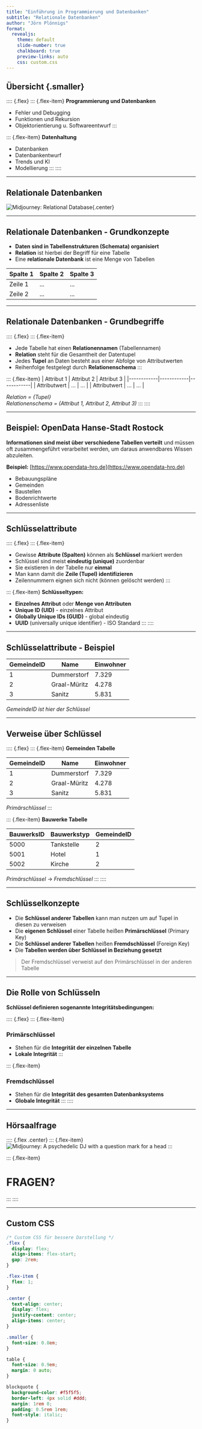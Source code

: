 ```yaml
---
title: "Einführung in Programmierung und Datenbanken"
subtitle: "Relationale Datenbanken"
author: "Jörn Plönnigs"
format: 
  revealjs:
    theme: default
    slide-number: true
    chalkboard: true
    preview-links: auto
    css: custom.css
---
```


## Übersicht {.smaller}

:::: {.flex}
::: {.flex-item}
**Programmierung und Datenbanken**
- Fehler und Debugging
- Funktionen und Rekursion
- Objektorientierung u. Softwareentwurf
:::

::: {.flex-item}
**Datenhaltung**
- Datenbanken
- Datenbankentwurf  
- Trends und KI
- Modellierung
:::
::::

---

## Relationale Datenbanken

![Midjourney: Relational Database](images/relational-database.jpg){.center}

---

## Relationale Datenbanken - Grundkonzepte

- **Daten sind in Tabellenstrukturen (Schemata) organisiert**
- **Relation** ist hierbei der Begriff für eine Tabelle
- Eine **relationale Datenbank** ist eine Menge von Tabellen

| Spalte 1 | Spalte 2 | Spalte 3 |
|----------|----------|----------|
| Zeile 1  | ...      | ...      |
| Zeile 2  | ...      | ...      |

---

## Relationale Datenbanken - Grundbegriffe

:::: {.flex}
::: {.flex-item}
- Jede Tabelle hat einen **Relationennamen** (Tabellennamen)
- **Relation** steht für die Gesamtheit der Datentupel
- Jedes **Tupel** an Daten besteht aus einer Abfolge von Attributwerten
- Reihenfolge festgelegt durch **Relationenschema**
:::

::: {.flex-item}
| Attribut 1 | Attribut 2 | Attribut 3 |
|------------|------------|------------|
| Attributwert | ... | ... |
| Attributwert | ... | ... |

*Relation = {Tupel}*  
*Relationenschema = (Attribut 1, Attribut 2, Attribut 3)*
:::
::::

---

## Beispiel: OpenData Hanse-Stadt Rostock

**Informationen sind meist über verschiedene Tabellen verteilt** und müssen oft zusammengeführt verarbeitet werden, um daraus anwendbares Wissen abzuleiten.

**Beispiel:** [https://www.opendata-hro.de](https://www.opendata-hro.de)

- Bebauungspläne
- Gemeinden  
- Baustellen
- Bodenrichtwerte
- Adressenliste

---

## Schlüsselattribute

:::: {.flex}
::: {.flex-item}
- Gewisse **Attribute (Spalten)** können als **Schlüssel** markiert werden
- Schlüssel sind meist **eindeutig (unique)** zuordenbar
- Sie existieren in der Tabelle nur **einmal**
- Man kann damit die **Zeile (Tupel) identifizieren**
- Zeilennummern eignen sich nicht (können gelöscht werden)
:::

::: {.flex-item}
**Schlüsseltypen:**
- **Einzelnes Attribut** oder **Menge von Attributen**
- **Unique ID (UID)** - einzelnes Attribut
- **Globally Unique IDs (GUID)** - global eindeutig
- **UUID** (universally unique identifier) - ISO Standard
:::
::::

---

## Schlüsselattribute - Beispiel

| GemeindeID | Name | Einwohner |
|------------|------|-----------|
| 1 | Dummerstorf | 7.329 |
| 2 | Graal-Müritz | 4.278 |
| 3 | Sanitz | 5.831 |

*GemeindeID ist hier der Schlüssel*

---

## Verweise über Schlüssel

:::: {.flex}
::: {.flex-item}
**Gemeinden Tabelle**

| GemeindeID | Name | Einwohner |
|------------|------|-----------|
| 1 | Dummerstorf | 7.329 |
| 2 | Graal-Müritz | 4.278 |
| 3 | Sanitz | 5.831 |

*Primärschlüssel*
:::

::: {.flex-item}
**Bauwerke Tabelle**

| BauwerksID | Bauwerkstyp | GemeindeID |
|------------|-------------|------------|
| 5000 | Tankstelle | 2 |
| 5001 | Hotel | 1 |
| 5002 | Kirche | 2 |

*Primärschlüssel* → *Fremdschlüssel*
:::
::::

---

## Schlüsselkonzepte

- Die **Schlüssel anderer Tabellen** kann man nutzen um auf Tupel in diesen zu verweisen
- Die **eigenen Schlüssel** einer Tabelle heißen **Primärschlüssel** (Primary Key)
- Die **Schlüssel anderer Tabellen** heißen **Fremdschlüssel** (Foreign Key)
- Die **Tabellen werden über Schlüssel in Beziehung gesetzt**

> Der Fremdschlüssel verweist auf den Primärschlüssel in der anderen Tabelle

---

## Die Rolle von Schlüsseln

**Schlüssel definieren sogenannte Integritätsbedingungen:**

:::: {.flex}
::: {.flex-item}
### Primärschlüssel
- Stehen für die **Integrität der einzelnen Tabelle**
- **Lokale Integrität**
:::

::: {.flex-item}
### Fremdschlüssel
- Stehen für die **Integrität des gesamten Datenbanksystems**
- **Globale Integrität**
:::
::::

---

## Hörsaalfrage

:::: {.flex .center}
::: {.flex-item}
![Midjourney: A psychedelic DJ with a question mark for a head](images/question-dj.jpg)
:::

::: {.flex-item}
# FRAGEN?
:::
::::

---

## Custom CSS

```css
/* Custom CSS für bessere Darstellung */
.flex {
  display: flex;
  align-items: flex-start;
  gap: 2rem;
}

.flex-item {
  flex: 1;
}

.center {
  text-align: center;
  display: flex;
  justify-content: center;
  align-items: center;
}

.smaller {
  font-size: 0.8em;
}

table {
  font-size: 0.9em;
  margin: 0 auto;
}

blockquote {
  background-color: #f5f5f5;
  border-left: 4px solid #ddd;
  margin: 1rem 0;
  padding: 0.5rem 1rem;
  font-style: italic;
}
```